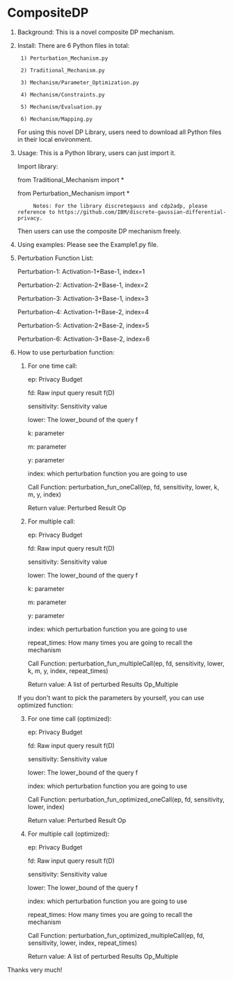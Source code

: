 # CompositeDP
1. Background:
	This is a novel composite DP mechanism.

2. Install:
	 There are 6 Python files in total:
	 
		1) Perturbation_Mechanism.py
		
		2) Traditional_Mechanism.py
		
		3) Mechanism/Parameter_Optimization.py
		
		4) Mechanism/Constraints.py
		
		5) Mechanism/Evaluation.py
		
		6) Mechanism/Mapping.py
		
	For using this novel DP Library, users need to download all Python files in their local environment.

3. Usage:
	This is a Python library, users can just import it.

	Import library:
	
	from Traditional_Mechanism import *
	
	from Perturbation_Mechanism import *

    		Notes: For the library discretegauss and cdp2adp, please reference to https://github.com/IBM/discrete-gaussian-differential-privacy.
	
	Then users can use the composite DP mechanism freely.

3. Using examples:
	Please see the Example1.py file.

4. Perturbation Function List:

	Perturbation-1: 	Activation-1+Base-1,   	index=1
	
	Perturbation-2: 	Activation-2+Base-1,   	index=2
	
	Perturbation-3: 	Activation-3+Base-1,   	index=3
	
	Perturbation-4: 	Activation-1+Base-2,   	index=4
	
	Perturbation-5: 	Activation-2+Base-2,   	index=5
	
	Perturbation-6: 	Activation-3+Base-2,   	index=6
	

5. How to use perturbation function:
	1) For one time call:
	
		ep: Privacy Budget
		
		fd: Raw input query result f(D)
		
		sensitivity: Sensitivity value

		lower: The lower_bound of the query f
		
		k: parameter
		
		m: parameter
		
		y: parameter
		
		index: which perturbation function you are going to use
		
		Call Function: perturbation_fun_oneCall(ep, fd, sensitivity, lower, k, m, y, index)
		
		Return value: Perturbed Result Op

	2) For multiple call:
	
		ep: Privacy Budget
		
		fd: Raw input query result f(D)
		
		sensitivity: Sensitivity value

		lower: The lower_bound of the query f
		
		k: parameter
		
		m: parameter
		
		y: parameter
		
		index: which perturbation function you are going to use
		
		repeat_times: How many times you are going to recall the mechanism

		Call Function: perturbation_fun_multipleCall(ep, fd, sensitivity, lower, k, m, y, index, repeat_times)
		
		Return value: A list of perturbed Results Op_Multiple

	If you don't want to pick the parameters by yourself, you can use optimized function:
	
	3) For one time call (optimized):
	
		ep: Privacy Budget
		
		fd: Raw input query result f(D)
		
		sensitivity: Sensitivity value

		lower: The lower_bound of the query f
		
		index: which perturbation function you are going to use

		Call Function: perturbation_fun_optimized_oneCall(ep, fd, sensitivity, lower, index)
		
		Return value: Perturbed Result Op

	4) For multiple call (optimized):
	
		ep: Privacy Budget
		
		fd: Raw input query result f(D)
		
		sensitivity: Sensitivity value

		lower: The lower_bound of the query f
		
		index: which perturbation function you are going to use
		
		repeat_times: How many times you are going to recall the mechanism

		Call Function: perturbation_fun_optimized_multipleCall(ep, fd, sensitivity, lower, index, repeat_times)
		
		Return value: A list of perturbed Results Op_Multiple
   
Thanks very much!
